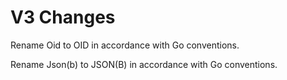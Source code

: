 # V3 Changes

Rename Oid to OID in accordance with Go conventions.

Rename Json(b) to JSON(B) in accordance with Go conventions.
